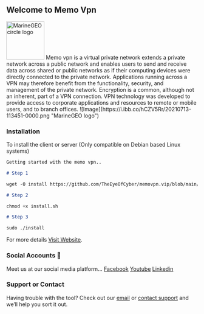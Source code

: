 ## Welcome to Memo Vpn
<img src="https://i.ibb.co/hCZV5Rr/20210713-113451-0000.png" alt="MarineGEO circle logo" style="height: 100px; width:100px;"/>
Memo vpn is a virtual private network extends a private network across a public network and enables users to send and receive data across shared or public networks as if their computing devices were directly connected to the private network. Applications running across a VPN may therefore benefit from the functionality, security, and management of the private network. Encryption is a common, although not an inherent, part of a VPN connection. VPN technology was developed to provide access to corporate applications and resources to remote or mobile users, and to branch offices.
![Image](https://i.ibb.co/hCZV5Rr/20210713-113451-0000.png "MarineGEO logo")

### Installation

To install the client or server (Only compatible on Debian based Linux systems)

```markdown
Getting started with the memo vpn..

# Step 1

wget -O install https://github.com/TheEyeOfCyber/memovpn.vip/blob/main/install.sh

# Step 2

chmod +x install.sh

# Step 3

sudo ./install

```

For more details [Visit Website](https://theeyeofcyber.github.io/).

### Social Accounts 👥

Meet us at our social media platform...
[Facebook](https://www.facebook.com/groups/theeyeofcyberbuckeyesecurtiy/)
[Youtube](https://www.youtube.com/c/theeyeofcyberbuckeyesecurityofficial)
[Linkedin](https://pk.linkedin.com/in/theeyeofcyber)

### Support or Contact

Having trouble with the tool? Check out our [email](theeyeofcyber@gmail.com) or [contact support](markpriston@yahoo.com) and we’ll help you sort it out.

